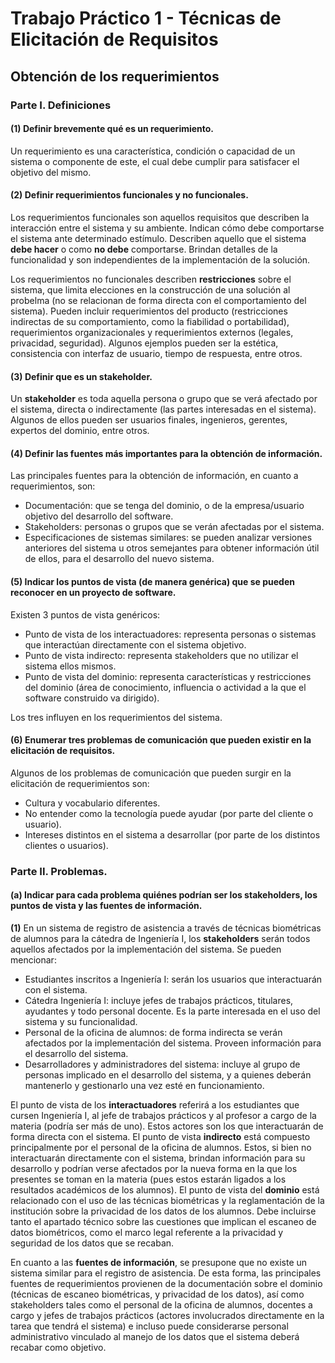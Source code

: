 # Trabajo Práctico 1 - Técnicas de Elicitación de Requisitos

## Obtención de los requerimientos

### Parte I. Definiciones

#### (1) Definir brevemente qué es un requerimiento.

Un requerimiento es una característica, condición o capacidad de un sistema o componente de este, el cual debe cumplir para satisfacer el objetivo del mismo.

#### (2) Definir requerimientos funcionales y no funcionales.

Los requerimientos funcionales son aquellos requisitos que describen la interacción entre el sistema y su ambiente. Indican cómo debe comportarse el sistema ante determinado estímulo. Describen aquello que el sistema **debe hacer** o como **no debe** comportarse. Brindan detalles de la funcionalidad y son independientes de la implementación de la solución.

Los requerimientos no funcionales describen **restricciones** sobre el sistema, que limita elecciones en la construcción de una solución al probelma (no se relacionan de forma directa con el comportamiento del sistema). Pueden incluir requerimientos del producto (restricciones indirectas de su comportamiento, como la fiabilidad o portabilidad), requerimientos organizacionales y requerimientos externos (legales, privacidad, seguridad). Algunos ejemplos pueden ser la estética, consistencia con interfaz de usuario, tiempo de respuesta, entre otros.

#### (3) Definir que es un **stakeholder**.

Un **stakeholder** es toda aquella persona o grupo que se verá afectado por el sistema, directa o indirectamente (las partes interesadas en el sistema). Algunos de ellos pueden ser usuarios finales, ingenieros, gerentes, expertos del dominio, entre otros.

#### (4) Definir las fuentes más importantes para la obtención de información.

Las principales fuentes para la obtención de información, en cuanto a requerimientos, son:
- Documentación: que se tenga del dominio, o de la empresa/usuario objetivo del desarrollo del software.
- Stakeholders: personas o grupos que se verán afectadas por el sistema.
- Especificaciones de sistemas similares: se pueden analizar versiones anteriores del sistema u otros semejantes para obtener información útil de ellos, para el desarrollo del nuevo sistema.

#### (5) Indicar los puntos de vista (de manera genérica) que se pueden reconocer en un proyecto de software.

Existen 3 puntos de vista genéricos:
- Punto de vista de los interactuadores: representa personas o sistemas que interactúan directamente con el sistema objetivo.
- Punto de vista indirecto: representa stakeholders que no utilizar el sistema ellos mismos.
- Punto de vista del dominio: representa características y restricciones del dominio (área de conocimiento, influencia o actividad a la que el software construido va dirigido).

Los tres influyen en los requerimientos del sistema.

#### (6) Enumerar tres problemas de comunicación que pueden existir en la elicitación de requisitos.

Algunos de los problemas de comunicación que pueden surgir en la elicitación de requerimientos son:
- Cultura y vocabulario diferentes.
- No entender como la tecnología puede ayudar (por parte del cliente o usuario).
- Intereses distintos en el sistema a desarrollar (por parte de los distintos clientes o usuarios).

### Parte II. Problemas.

#### (a) Indicar para cada problema quiénes podrían ser los stakeholders, los puntos de vista y las fuentes de información.

**(1)**
En un sistema de registro de asistencia a través de técnicas biométricas de alumnos para la cátedra de Ingeniería I, los **stakeholders** serán todos aquellos afectados por la implementación del sistema. Se pueden mencionar:
- Estudiantes inscritos a Ingeniería I: serán los usuarios que interactuarán con el sistema.
- Cátedra Ingeniería I: incluye jefes de trabajos prácticos, titulares, ayudantes y todo personal docente. Es la parte interesada en el uso del sistema y su funcionalidad.
- Personal de la oficina de alumnos: de forma indirecta se verán afectados por la implementación del sistema. Proveen información para el desarrollo del sistema.
- Desarrolladores y administradores del sistema: incluye al grupo de personas implicado en el desarrollo del sistema, y a quienes deberán mantenerlo y gestionarlo una vez esté en funcionamiento.

El punto de vista de los **interactuadores** referirá a los estudiantes que cursen Ingeniería I, al jefe de trabajos prácticos y al profesor a cargo de la materia (podría ser más de uno). Estos actores son los que interactuarán de forma directa con el sistema.
El punto de vista **indirecto** está compuesto principalmente por el personal de la oficina de alumnos. Estos, si bien no interactuarán directamente con el sistema, brindan información para su desarrollo y podrían verse afectados por la nueva forma en la que los presentes se toman en la materia (pues estos estarán ligados a los resultados académicos de los alumnos).
El punto de vista del **dominio** está relacionado con el uso de las técnicas biométricas y la reglamentación de la institución sobre la privacidad de los datos de los alumnos. Debe incluirse tanto el apartado técnico sobre las cuestiones que implican el escaneo de datos biométricos, como el marco legal referente a la privacidad y seguridad de los datos que se recaban.

En cuanto a las **fuentes de información**, se presupone que no existe un sistema similar para el registro de asistencia. De esta forma, las principales fuentes de requerimientos provienen de la documentación sobre el dominio (técnicas de escaneo biométricas, y privacidad de los datos), así como stakeholders tales como el personal de la oficina de alumnos, docentes a cargo y jefes de trabajos prácticos (actores involucrados directamente en la tarea que tendrá el sistema) e incluso puede considerarse personal administrativo vinculado al manejo de los datos que el sistema deberá recabar como objetivo.

